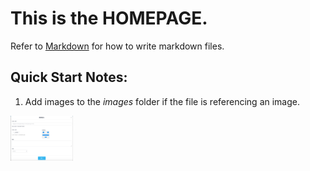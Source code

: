 # This is the **HOMEPAGE**.

Refer to [Markdown](http://daringfireball.net/projects/markdown/) for how to write markdown files.

## Quick Start Notes:

1. Add images to the _images_ folder if the file is referencing an image.

<img src="./images/products/cc-bot-1.png" width="100"/>
